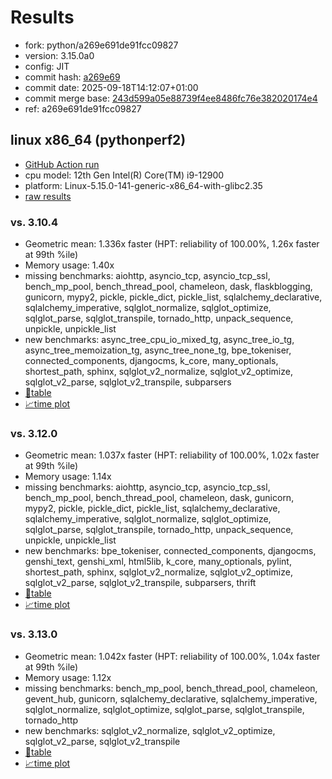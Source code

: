# Results

- fork: python/a269e691de91fcc09827
- version: 3.15.0a0
- config: JIT
- commit hash: [a269e69](https://github.com/python/cpython/commit/a269e69)
- commit date: 2025-09-18T14:12:07+01:00
- commit merge base: [243d599a05e88739f4ee8486fc76e382020174e4](https://github.com/python/cpython/commit/243d599a05e88739f4ee8486fc76e382020174e4)
- ref: a269e691de91fcc09827

## linux x86_64 (pythonperf2)

- [GitHub Action run](https://github.com/faster-cpython/benchmarking/actions/runs/18617918911)
- cpu model: 12th Gen Intel(R) Core(TM) i9-12900
- platform: Linux-5.15.0-141-generic-x86_64-with-glibc2.35
- [raw results](bm-20250918-pythonperf2-x86_64-python-a269e691de91fcc09827-3.15.0a0-a269e69.json)

### vs. 3.10.4

- Geometric mean: 1.336x faster (HPT: reliability of 100.00%, 1.26x faster at 99th %ile)
- Memory usage: 1.40x
- missing benchmarks: aiohttp, asyncio_tcp, asyncio_tcp_ssl, bench_mp_pool, bench_thread_pool, chameleon, dask, flaskblogging, gunicorn, mypy2, pickle, pickle_dict, pickle_list, sqlalchemy_declarative, sqlalchemy_imperative, sqlglot_normalize, sqlglot_optimize, sqlglot_parse, sqlglot_transpile, tornado_http, unpack_sequence, unpickle, unpickle_list
- new benchmarks: async_tree_cpu_io_mixed_tg, async_tree_io_tg, async_tree_memoization_tg, async_tree_none_tg, bpe_tokeniser, connected_components, djangocms, k_core, many_optionals, shortest_path, sphinx, sqlglot_v2_normalize, sqlglot_v2_optimize, sqlglot_v2_parse, sqlglot_v2_transpile, subparsers
- [📄table](bm-20250918-pythonperf2-x86_64-python-a269e691de91fcc09827-3.15.0a0-a269e69-vs-3.10.4.md)
- [📈time plot](bm-20250918-pythonperf2-x86_64-python-a269e691de91fcc09827-3.15.0a0-a269e69-vs-3.10.4.svg)

### vs. 3.12.0

- Geometric mean: 1.037x faster (HPT: reliability of 100.00%, 1.02x faster at 99th %ile)
- Memory usage: 1.14x
- missing benchmarks: aiohttp, asyncio_tcp, asyncio_tcp_ssl, bench_mp_pool, bench_thread_pool, chameleon, dask, gunicorn, mypy2, pickle, pickle_dict, pickle_list, sqlalchemy_declarative, sqlalchemy_imperative, sqlglot_normalize, sqlglot_optimize, sqlglot_parse, sqlglot_transpile, tornado_http, unpack_sequence, unpickle, unpickle_list
- new benchmarks: bpe_tokeniser, connected_components, djangocms, genshi_text, genshi_xml, html5lib, k_core, many_optionals, pylint, shortest_path, sphinx, sqlglot_v2_normalize, sqlglot_v2_optimize, sqlglot_v2_parse, sqlglot_v2_transpile, subparsers, thrift
- [📄table](bm-20250918-pythonperf2-x86_64-python-a269e691de91fcc09827-3.15.0a0-a269e69-vs-3.12.0.md)
- [📈time plot](bm-20250918-pythonperf2-x86_64-python-a269e691de91fcc09827-3.15.0a0-a269e69-vs-3.12.0.svg)

### vs. 3.13.0

- Geometric mean: 1.042x faster (HPT: reliability of 100.00%, 1.04x faster at 99th %ile)
- Memory usage: 1.12x
- missing benchmarks: bench_mp_pool, bench_thread_pool, chameleon, gevent_hub, gunicorn, sqlalchemy_declarative, sqlalchemy_imperative, sqlglot_normalize, sqlglot_optimize, sqlglot_parse, sqlglot_transpile, tornado_http
- new benchmarks: sqlglot_v2_normalize, sqlglot_v2_optimize, sqlglot_v2_parse, sqlglot_v2_transpile
- [📄table](bm-20250918-pythonperf2-x86_64-python-a269e691de91fcc09827-3.15.0a0-a269e69-vs-3.13.0.md)
- [📈time plot](bm-20250918-pythonperf2-x86_64-python-a269e691de91fcc09827-3.15.0a0-a269e69-vs-3.13.0.svg)

